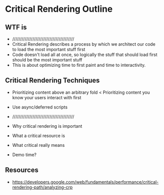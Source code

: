 # Critical Rendering Outline

## WTF is
* ////////////////////////////////////////
* Critical Rendering describes a process by which we architect our code to load the most important stuff first
* Code doesn't load all at once, so logically the stuff that should load first should be the most important stuff
* This is about optimizing time to first paint and time to interactivity.

## Critical Rendering Techniques
* Prioritizing content above an arbitrary fold < Prioritizing content you know your users interact with first
* Use async/deferred scripts
* ////////////////////////////////////////

* Why critical rendering is important
* What a critical resource is
* What critical really means
* Demo time?



## Resources
* https://developers.google.com/web/fundamentals/performance/critical-rendering-path/analyzing-crp